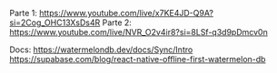 Parte 1: https://www.youtube.com/live/x7KE4JD-Q9A?si=2Cog_OHC13XsDs4R
Parte 2: https://www.youtube.com/live/NVR_O2v4ir8?si=8LSf-q3d9pDmcv0n


Docs:
https://watermelondb.dev/docs/Sync/Intro
https://supabase.com/blog/react-native-offline-first-watermelon-db
